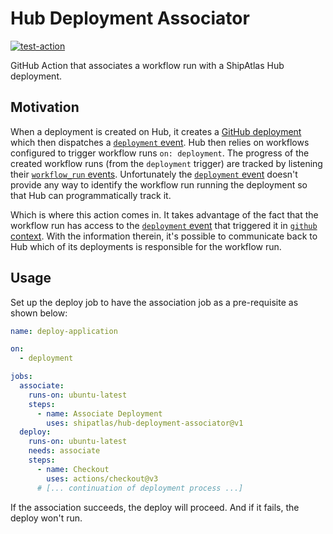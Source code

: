 # Hub Deployment Associator

[![test-action](https://github.com/shipatlas/hub-deployment-associator/actions/workflows/test.yml/badge.svg?branch=main)](https://github.com/shipatlas/hub-deployment-associator/actions/workflows/test.yml)

GitHub Action that associates a workflow run with a ShipAtlas Hub deployment.

## Motivation

When a deployment is created on Hub, it creates a [GitHub deployment][github-deployments] which then dispatches a [`deployment` event][github-deployment-event]. Hub then relies on workflows configured to trigger workflow runs `on: deployment`. The progress of the created workflow runs (from the `deployment` trigger) are tracked by listening their [`workflow_run` events][github-workflow-run-event]. Unfortunately the [`deployment` event][github-deployment-event] doesn't provide any way to identify the workflow run running the deployment so that Hub can programmatically track it.

Which is where this action comes in. It takes advantage of the fact that the workflow run has access to the [`deployment` event][github-deployment-event] that triggered it in [`github` context][github-context]. With the information therein, it's possible to communicate back to Hub which of its deployments is responsible for the workflow run.

## Usage

Set up the deploy job to have the association job as a pre-requisite as shown below:

```yaml
name: deploy-application

on:
  - deployment

jobs:
  associate:
    runs-on: ubuntu-latest
    steps:
      - name: Associate Deployment
        uses: shipatlas/hub-deployment-associator@v1
  deploy:
    runs-on: ubuntu-latest
    needs: associate
    steps:
      - name: Checkout
        uses: actions/checkout@v3
      # [... continuation of deployment process ...]
```

If the association succeeds, the deploy will proceed. And if it fails, the deploy won't run.

[github-deployments]: https://docs.github.com/en/rest/deployments/deployments?apiVersion=2022-11-28
[github-context]: https://docs.github.com/en/actions/learn-github-actions/contexts#github-context
[github-deployment-event]: https://docs.github.com/en/webhooks-and-events/webhooks/webhook-events-and-payloads#deployment
[github-deployment-status-event]: https://docs.github.com/en/webhooks-and-events/webhooks/webhook-events-and-payloads#deployment_status
[github-workflow-run-event]: https://docs.github.com/en/webhooks-and-events/webhooks/webhook-events-and-payloads#workflow_run
